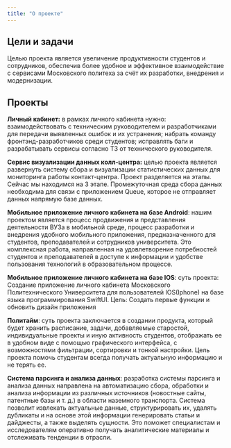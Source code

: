 ```yaml
---
title: "О проекте"
---
```

## Цели и задачи
Целью проекта является увеличение продуктивности студентов и сотрудников, обеспечив более удобное и эффективное взаимодействие с сервисами Московского политеха за счёт их разработки, внедрения и модернизации.



## Проекты
**Личный кабинет:** в рамках личного кабинета нужно: взаимодействовать с техническим руководителем и разработчиками для передачи выявленных ошибок и их устранения; набрать команду фронтэнд-разработчиков среди студентов; исправлять баги и разрабатывать сервисы согласно ТЗ от технического руководителя.

**Сервис визуализации данных колл-центра:** целью проекта является развернуть систему сбора и визуализации статистических данных для мониторинга работы контакт-центра.
Проект разделяется на этапы. Сейчас мы находимся на 3 этапе. Промежуточная среда сбора данных необходима для связи с приложением Queue, которое не отправляет данных напрямую базе данных.

**Мобильное приложение личного кабинета на базе Android**: нашим проектом является процесс продвижения и представления деятельности ВУЗа в мобильной среде, процесс разработки и внедрения удобного мобильного приложения, предназначенного для студентов, преподавателей и сотрудников университета. Это комплексная работа, направленная на удовлетворение потребностей студентов и преподавателей в доступе к информации и удобстве пользования технологий в образовательном процессе. 

**Мобильное приложение личного кабинета на базе IOS**: суть проекта: Создание приложение личного кабинета Московского Политехнического Университета для пользователей IOS(Iphone) на базе языка программирования SwiftUI. Цель: Создать первые функции и обновить дизайн приложения

**Политайм**: суть проекта заключается в создании продукта, который будет хранить расписание, задачи, добавляемые старостой, индивидуальные проекты и иную активность студентов, отображать ее в удобном виде с помощью графического интерфейса, с возможностями фильтрации, сортировки и тонкой настройки. Цель проекта помочь студентам всегда получать актуальную информацию и не терять ее.

**Система парсинга и анализа данных**: разработка системы парсинга и анализа данных направлена на автоматизацию сбора, обработки и анализа информации из различных источников (новостные сайты, патентные базы и т. д.) в области наземного транспорта. Система позволит извлекать актуальные данные, структурировать их, удалять дубликаты и на основе этой информации генерировать статьи и дайджесты, а также выделять сущности. Это поможет специалистам и исследователям оперативно получать аналитические материалы и отслеживать тенденции в отрасли.




